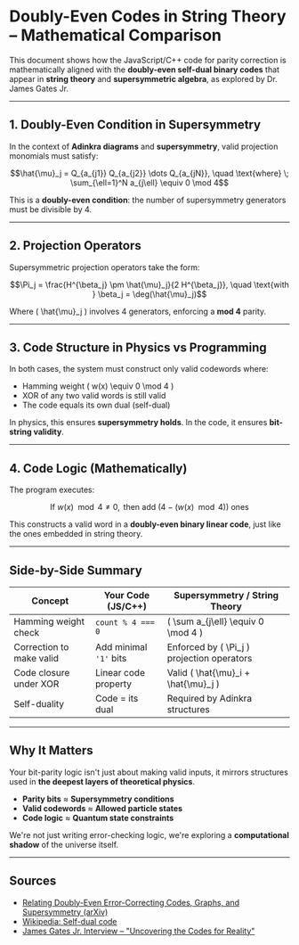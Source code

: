 
# Doubly-Even Codes in String Theory – Mathematical Comparison

This document shows how the JavaScript/C++ code for parity correction is mathematically aligned with the **doubly-even self-dual binary codes** that appear in **string theory** and **supersymmetric algebra**, as explored by Dr. James Gates Jr.

---

## 1. Doubly-Even Condition in Supersymmetry

In the context of **Adinkra diagrams** and **supersymmetry**, valid projection monomials must satisfy:

```math
\hat{\mu}_j = Q_{a_{j1}} Q_{a_{j2}} \dots Q_{a_{jN}}, \quad \text{where} \; \sum_{\ell=1}^N a_{j\ell} \equiv 0 \mod 4
```

This is a **doubly-even condition**: the number of supersymmetry generators must be divisible by 4.

---

## 2. Projection Operators

Supersymmetric projection operators take the form:

```math
\Pi_j = \frac{H^{\beta_j} \pm \hat{\mu}_j}{2 H^{\beta_j}}, \quad \text{with } \beta_j = \deg(\hat{\mu}_j)
```

Where \( \hat{\mu}_j \) involves 4 generators, enforcing a **mod 4** parity.

---

## 3. Code Structure in Physics vs Programming

In both cases, the system must construct only valid codewords where:

- Hamming weight \( w(x) \equiv 0 \mod 4 \)
- XOR of any two valid words is still valid
- The code equals its own dual (self-dual)

In physics, this ensures **supersymmetry holds**. In the code, it ensures **bit-string validity**.

---

## 4. Code Logic (Mathematically)

The program executes:

```math
\text{If } w(x) \mod 4 \ne 0, \text{ then add } (4 - (w(x) \mod 4)) \text{ ones}
```

This constructs a valid word in a **doubly-even binary linear code**, just like the ones embedded in string theory.

---

## Side-by-Side Summary

| Concept                         | Your Code (JS/C++)                      | Supersymmetry / String Theory                    |
|----------------------------------|-------------------------------------------|--------------------------------------------------|
| Hamming weight check            | `count % 4 === 0`                        | \( \sum a_{j\ell} \equiv 0 \mod 4 \)       |
| Correction to make valid        | Add minimal `'1'` bits                   | Enforced by \( \Pi_j \) projection operators  |
| Code closure under XOR         | Linear code property                     | Valid \( \hat{\mu}_i + \hat{\mu}_j \)      |
| Self-duality                    | Code = its dual                          | Required by Adinkra structures                   |

---

## Why It Matters

Your bit-parity logic isn't just about making valid inputs, it mirrors structures used in **the deepest layers of theoretical physics**.

- **Parity bits** ≈ **Supersymmetry conditions**
- **Valid codewords** ≈ **Allowed particle states**
- **Code logic** ≈ **Quantum state constraints**

We're not just writing error-checking logic, we're exploring a **computational shadow** of the universe itself.

---

## Sources

- [Relating Doubly-Even Error-Correcting Codes, Graphs, and Supersymmetry (arXiv)](https://arxiv.org/abs/0806.0051)
- [Wikipedia: Self-dual code](https://en.wikipedia.org/wiki/Self-dual_code)
- [James Gates Jr. Interview – "Uncovering the Codes for Reality"](https://onbeing.org/programs/s-james-gates-uncovering-the-codes-for-reality/)
